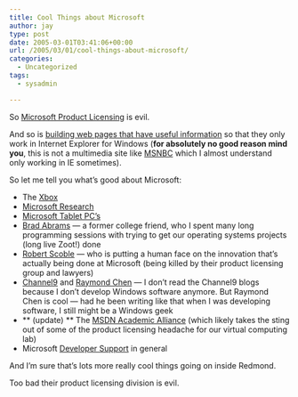 ```yaml
---
title: Cool Things about Microsoft
author: jay
type: post
date: 2005-03-01T03:41:06+00:00
url: /2005/03/01/cool-things-about-microsoft/
categories:
  - Uncategorized
tags:
  - sysadmin

---
```

So [Microsoft Product Licensing][1] is evil.

And so is [building web pages that have useful information][2] so that they only work in Internet Explorer for Windows (**for absolutely no good reason mind you**, this is not a multimedia site like [MSNBC][3] which I almost understand only working in IE sometimes).

So let me tell you what’s good about Microsoft:

  * The [Xbox][4]
  * [Microsoft Research][5]
  * [Microsoft Tablet PC’s][6]
  * [Brad Abrams][7] — a former college friend, who I spent many long programming sessions with trying to get our operating systems projects (long live Zoot!) done
  * [Robert Scoble][8] — who is putting a human face on the innovation that’s actually being done at Microsoft (being killed by their product licensing group and lawyers)
  * [Channel9][9] and [Raymond Chen][10] — I don’t read the Channel9 blogs because I don’t develop Windows software anymore. But Raymond Chen is cool — had he been writing like that when I was developing software, I still might be a Windows geek
  * \*\* (update) \*\* The [MSDN Academic Alliance][11] (which likely takes the sting out of some of the product licensing headache for our virtual computing lab)
  * Microsoft [Developer Support][12] in general

And I’m sure that’s lots more really cool things going on inside Redmond.

Too bad their product licensing division is evil.

 [1]: //people.engr.ncsu.edu/jayoung/site/pages/-f3a0a8fa55d02ebf2f50d1bd9d9e8049"
 [2]: //www.microsoftvolumelicensing.com/userights/ProductPage.aspx?pid=91"
 [3]: //www.msnbc.com"
 [4]: //www.xbox.com/en-US/default.htm"
 [5]: //research.microsoft.com/"
 [6]: //www.microsoft.com/windowsxp/tabletpc/default.mspx"
 [7]: //blogs.msdn.com/brada/"
 [8]: //radio.weblogs.com/0001011/"
 [9]: //channel9.msdn.com/"
 [10]: //weblogs.asp.net/oldnewthing/"
 [11]: //msdn.microsoft.com/academic/"
 [12]: //msdn.microsoft.com/"